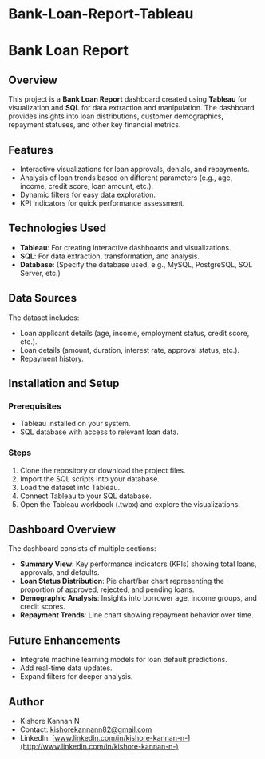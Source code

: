 # Bank-Loan-Report-Tableau
# Bank Loan Report

## Overview

This project is a **Bank Loan Report** dashboard created using **Tableau** for visualization and **SQL** for data extraction and manipulation. The dashboard provides insights into loan distributions, customer demographics, repayment statuses, and other key financial metrics.

## Features

- Interactive visualizations for loan approvals, denials, and repayments.
- Analysis of loan trends based on different parameters (e.g., age, income, credit score, loan amount, etc.).
- Dynamic filters for easy data exploration.
- KPI indicators for quick performance assessment.

## Technologies Used

- **Tableau**: For creating interactive dashboards and visualizations.
- **SQL**: For data extraction, transformation, and analysis.
- **Database**: (Specify the database used, e.g., MySQL, PostgreSQL, SQL Server, etc.)

## Data Sources

The dataset includes:

- Loan applicant details (age, income, employment status, credit score, etc.).
- Loan details (amount, duration, interest rate, approval status, etc.).
- Repayment history.

## Installation and Setup

### Prerequisites

- Tableau installed on your system.
- SQL database with access to relevant loan data.

### Steps

1. Clone the repository or download the project files.
2. Import the SQL scripts into your database.
3. Load the dataset into Tableau.
4. Connect Tableau to your SQL database.
5. Open the Tableau workbook (.twbx) and explore the visualizations.

## Dashboard Overview

The dashboard consists of multiple sections:

- **Summary View**: Key performance indicators (KPIs) showing total loans, approvals, and defaults.
- **Loan Status Distribution**: Pie chart/bar chart representing the proportion of approved, rejected, and pending loans.
- **Demographic Analysis**: Insights into borrower age, income groups, and credit scores.
- **Repayment Trends**: Line chart showing repayment behavior over time.

## Future Enhancements

- Integrate machine learning models for loan default predictions.
- Add real-time data updates.
- Expand filters for deeper analysis.

## Author

- Kishore Kannan N
- Contact: [kishorekannann82@gmail.com](mailto\:kishorekannann82@gmail.com)
- LinkedIn: [www.linkedin.com/in/kishore-kannan-n-](http://www.linkedin.com/in/kishore-kannan-n-)

##

